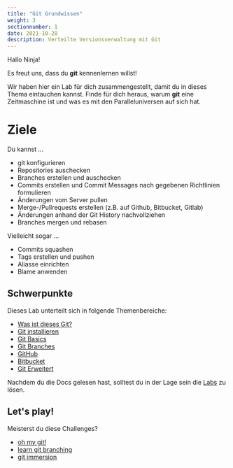 ```yaml
---
title: "Git Grundwissen"
weight: 3
sectionnumber: 1
date: 2021-10-28
description: Verteilte Versionsverwaltung mit Git
---
```


Hallo Ninja!

Es freut uns, dass du **git** kennenlernen willst!

Wir haben hier ein Lab für dich zusammengestellt, damit du in dieses Thema eintauchen kannst. Finde für dich heraus, warum **git** eine Zeitmaschine ist und was es mit den Paralleluniversen auf sich hat.

# Ziele

Du kannst ...

- git konfigurieren
- Repositories auschecken
- Branches erstellen und auschecken
- Commits erstellen und Commit Messages nach gegebenen Richtlinien formulieren
- Änderungen vom Server pullen
- Merge-/Pullrequests erstellen (z.B. auf Github, Bitbucket, Gitlab)
- Änderungen anhand der Git History nachvollziehen
- Branches mergen und rebasen

Vielleicht sogar ...

- Commits squashen
- Tags erstellen und pushen
- Aliasse einrichten
- Blame anwenden

## Schwerpunkte

Dieses Lab unterteilt sich in folgende Themenbereiche:

- [Was ist dieses Git?](was-ist-git.md)
- [Git installieren](git-install)
- [Git Basics](git-basics.md)
- [Git Branches](git-branches.md)
- [GitHub](git-hub.md)
- [Bitbucket](bitbucket.md)
- [Git Erweitert](git-extended.md)

Nachdem du die Docs gelesen hast, solltest du in der Lage sein die [Labs](../../../../labs/git/) zu lösen.

## Let's play!

Meisterst du diese Challenges?

- [oh my git!](https://ohmygit.org/)
- [learn git branching](https://learngitbranching.js.org/)
- [git immersion](https://gitimmersion.com)
